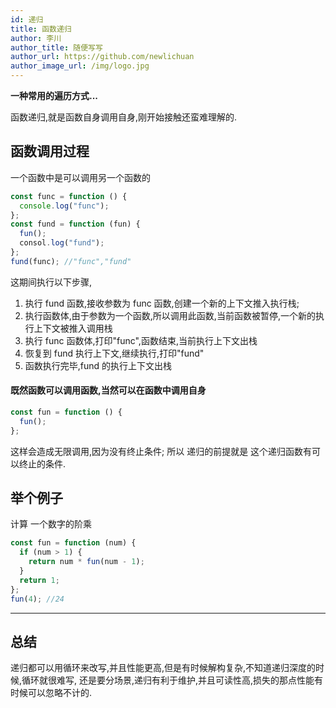 ```yaml
---
id: 递归
title: 函数递归
author: 李川
author_title: 随便写写
author_url: https://github.com/newlichuan
author_image_url: /img/logo.jpg
---
```


**一种常用的遍历方式...**

<!--truncate-->

函数递归,就是函数自身调用自身,刚开始接触还蛮难理解的.

## 函数调用过程

一个函数中是可以调用另一个函数的

```js
const func = function () {
  console.log("func");
};
const fund = function (fun) {
  fun();
  consol.log("fund");
};
fund(func); //"func","fund"
```

这期间执行以下步骤,

1. 执行 fund 函数,接收参数为 func 函数,创建一个新的上下文推入执行栈;
2. 执行函数体,由于参数为一个函数,所以调用此函数,当前函数被暂停,一个新的执行上下文被推入调用栈
3. 执行 func 函数体,打印"func",函数结束,当前执行上下文出栈
4. 恢复到 fund 执行上下文,继续执行,打印"fund"
5. 函数执行完毕,fund 的执行上下文出栈

#### 既然函数可以调用函数,当然可以在函数中调用自身

```js
const fun = function () {
  fun();
};
```

这样会造成无限调用,因为没有终止条件;
所以 递归的前提就是 这个递归函数有可以终止的条件.

## 举个例子

计算 一个数字的阶乘

```js
const fun = function (num) {
  if (num > 1) {
    return num * fun(num - 1);
  }
  return 1;
};
fun(4); //24
```

---

## 总结

递归都可以用循环来改写,并且性能更高,但是有时候解构复杂,不知道递归深度的时候,循环就很难写,
还是要分场景,递归有利于维护,并且可读性高,损失的那点性能有时候可以忽略不计的.
